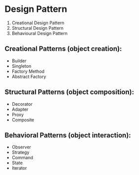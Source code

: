 # Design Pattern

1. Creational Design Pattern
2. Structural Design Pattern
3. Behavioural Design Pattern

## Creational Patterns (object creation):
- Builder
- Singleton
- Factory Method
- Abstract Factory

## Structural Patterns (object composition):
- Decorator
- Adapter
- Proxy
- Composite

## Behavioral Patterns (object interaction):
- Observer
- Strategy
- Command
- State
- Iterator
